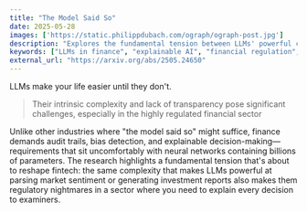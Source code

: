 ```yaml
---
title: "The Model Said So"
date: 2025-05-28
images: ['https://static.philippdubach.com/ograph/ograph-post.jpg']
description: "Explores the fundamental tension between LLMs' powerful capabilities and their lack of transparency in finance, where regulatory compliance demands explainable AI and audit trails that conflict with complex neural networks."
keywords: ["LLMs in finance", "explainable AI", "financial regulation", "audit trails", "bias detection", "neural networks", "fintech compliance", "model transparency", "regulatory challenges", "financial AI", "market sentiment analysis", "investment reports", "regulatory nightmares", "decision-making transparency", "financial sector AI"]
external_url: "https://arxiv.org/abs/2505.24650"
---
```


LLMs make your life easier until they don't.

> Their intrinsic complexity and lack of transparency pose significant challenges, especially in the highly regulated financial sector

Unlike other industries where "the model said so" might suffice, finance demands audit trails, bias detection, 
and explainable decision-making—requirements that sit uncomfortably with neural networks containing billions of parameters. 
The research highlights a fundamental tension that's about to reshape fintech: 
the same complexity that makes LLMs powerful at parsing market sentiment or generating investment reports also makes them regulatory nightmares 
in a sector where you need to explain every decision to examiners. 